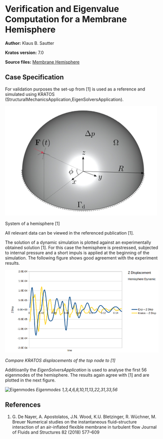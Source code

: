 # Verification and Eigenvalue Computation for a Membrane Hemisphere

**Author:** Klaus B. Sautter

**Kratos version:** 7.0

**Source files:** [Membrane Hemisphere](https://github.com/KratosMultiphysics/Examples/tree/master/structural_mechanics/validation/membrane_hemisphere/source)

## Case Specification
For validation purposes the set-up from [1] is used as a reference and simulated using KRATOS (StructuralMechanicsApplication,EigenSolversApplication).

<img src="data/system_setup.png" width="500">

System of a hemisphere [1]

All relevant data can be viewed in the referenced publication [1].

The solution of a dynamic simulation is plotted against an experimentally obtained solution [1]. For this case the hemisphere is prestressed, subjected to internal pressure and a short impuls is applied at the beginning of the simulation. The following figure shows good agreement with the experiment results.

![Displacement](data/compare_displacement.png)

_Compare KRATOS displacements of the top node to [1]_


Additioanlly the _EigenSolversApplication_ is used to analyse the first 56 eigenmodes of the hemisphere. The results again agree with [1] and are plotted in the next figure.

![Eigenmodes](data/eigen.png)
_Eigenmodes 1,3,4,6,8,10,11,13,22,31,33,56_













## References
1. G. De Nayer, A. Apostolatos, J.N. Wood, K.U. Bletzinger, R. Wüchner, M. Breuer
Numerical studies on the instantaneous fluid–structure interaction of an air-inflated flexible membrane in turbulent flow
Journal of Fluids and Structures 82 (2018) 577–609
